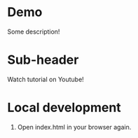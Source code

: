 # Demo

Some description!

# Sub-header

Watch tutorial on Youtube!

# Local development

1. Open index.html in your browser again.